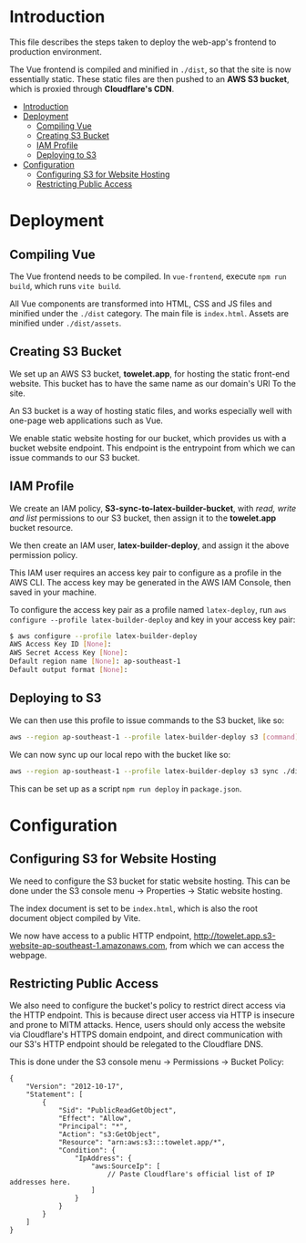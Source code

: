 # Introduction

This file describes the steps taken to deploy the web-app's frontend to production environment.

The Vue frontend is compiled and minified in `./dist`, so that the site is now essentially static. These static files are then pushed to an **AWS S3 bucket**, which is proxied through **Cloudflare's CDN**.

- [Introduction](#introduction)
- [Deployment](#deployment)
  - [Compiling Vue](#compiling-vue)
  - [Creating S3 Bucket](#creating-s3-bucket)
  - [IAM Profile](#iam-profile)
  - [Deploying to S3](#deploying-to-s3)
- [Configuration](#configuration)
  - [Configuring S3 for Website Hosting](#configuring-s3-for-website-hosting)
  - [Restricting Public Access](#restricting-public-access)


# Deployment

## Compiling Vue

The Vue frontend needs to be compiled. In `vue-frontend`, execute `npm run build`, which runs `vite build`.

All Vue components are transformed into HTML, CSS and JS files and minified under the `./dist` category. The main file is `index.html`. Assets are minified under `./dist/assets`.

## Creating S3 Bucket

We set up an AWS S3 bucket, **towelet.app**, for hosting the static front-end website. This bucket has to have the same name as our domain's URI To the site.

An S3 bucket is a way of hosting static files, and works especially well with one-page web applications such as Vue.

We enable static website hosting for our bucket, which provides us with a bucket website endpoint. This endpoint is the entrypoint from which we can issue commands to our S3 bucket.

## IAM Profile

We create an IAM policy, **S3-sync-to-latex-builder-bucket**, with _read, write and list_ permissions to our S3 bucket, then assign it to the **towelet.app** bucket resource.

We then create an IAM user, **latex-builder-deploy**, and assign it the above permission policy. 

This IAM user requires an access key pair to configure as a profile in the AWS CLI. The access key may be generated in the AWS IAM Console, then saved in your machine.

To configure the access key pair as a profile named `latex-deploy`, run `aws configure --profile latex-builder-deploy` and key in your access key pair:
```sh
$ aws configure --profile latex-builder-deploy
AWS Access Key ID [None]: 
AWS Secret Access Key [None]: 
Default region name [None]: ap-southeast-1
Default output format [None]:
```

## Deploying to S3

We can then use this profile to issue commands to the S3 bucket, like so:
```sh
aws --region ap-southeast-1 --profile latex-builder-deploy s3 [command]
```
We can now sync up our local repo with the bucket like so:
```sh
aws --region ap-southeast-1 --profile latex-builder-deploy s3 sync ./dist [S3URI]
```
This can be set up as a script `npm run deploy` in `package.json`.

# Configuration

## Configuring S3 for Website Hosting

We need to configure the S3 bucket for static website hosting. This can be done under the S3 console menu -> Properties -> Static website hosting.

The index document is set to be `index.html`, which is also the root document object compiled by Vite.

We now have access to a public HTTP endpoint, http://towelet.app.s3-website-ap-southeast-1.amazonaws.com, from which we can access the webpage.

## Restricting Public Access

We also need to configure the bucket's policy to restrict direct access via the HTTP endpoint. This is because direct user access via HTTP is insecure and prone to MITM attacks. Hence, users should only access the website via Cloudflare's HTTPS domain endpoint, and direct communication with our S3's HTTP endpoint should be relegated to the Cloudflare DNS.

This is done under the S3 console menu -> Permissions -> Bucket Policy:
```
{
    "Version": "2012-10-17",
    "Statement": [
        {
            "Sid": "PublicReadGetObject",
            "Effect": "Allow",
            "Principal": "*",
            "Action": "s3:GetObject",
            "Resource": "arn:aws:s3:::towelet.app/*",
            "Condition": {
                "IpAddress": {
                    "aws:SourceIp": [
                        // Paste Cloudflare's official list of IP addresses here.
                    ]
                }
            }
        }
    ]
}
```